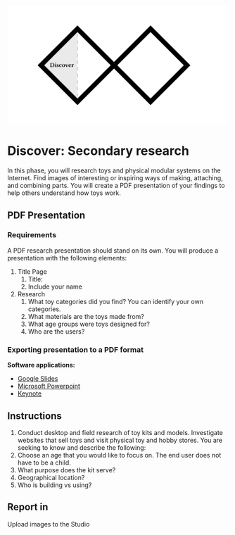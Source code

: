 ![Double Diamond Discover Phase graphic](/assets/dd-process-discover-1200px@2x.png)


# Discover: Secondary research

In this phase, you will research toys and physical modular systems on the Internet. Find images of interesting or inspiring ways of making, attaching, and combining parts. You will create a PDF presentation of your findings to help others understand how toys work.

## PDF Presentation

### Requirements

A PDF research presentation should stand on its own. You will produce a presentation with the following elements:

1. Title Page
   1. Title: 
   2. Include your name 
2. Research
   1. What toy categories did you find? You can identify your own categories.
   2. What materials are the toys made from?
   3. What age groups were toys designed for?
   4. Who are the users?

### Exporting presentation to a PDF format

**Software applications:**

* [Google Slides](https://www.youtube.com/watch?v=D1WhvsQeY6w)
* [Microsoft Powerpoint](https://support.office.com/en-US/article/Save-PowerPoint-presentations-as-PDF-files-9B5C786B-9C6E-4FE6-81F6-9372F77C47C8)
* [Keynote](https://www.youtube.com/watch?v=AkWqdqOUUjk)

## Instructions

1. Conduct desktop and field research of toy kits and models. Investigate websites that sell toys and visit physical toy and hobby stores. You are seeking to know and describe the following:
2. Choose an age that you would like to focus on. The end user does not have to be a child.
3. What purpose does the kit serve?
4. Geographical location?
5. Who is building vs using?

## Report in

Upload images to the Studio

